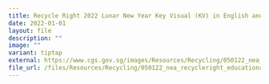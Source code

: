 ```yaml
---
title: Recycle Right 2022 Lunar New Year Key Visual (KV) in English and Malay
date: 2022-01-01
layout: file
description: ""
image: ""
variant: tiptap
external: https://www.cgs.gov.sg/images/Resources/Recycling/050122_nea_recycleright_educationalkv_cny_en_ml.jpg
file_url: /files/Resources/Recycling/050122_nea_recycleright_educationalkv_cny_en_ml.pdf
---
```

